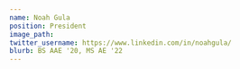 ```yaml
---
name: Noah Gula
position: President
image_path: 
twitter_username: https://www.linkedin.com/in/noahgula/
blurb: BS AAE '20, MS AE '22
---
```

